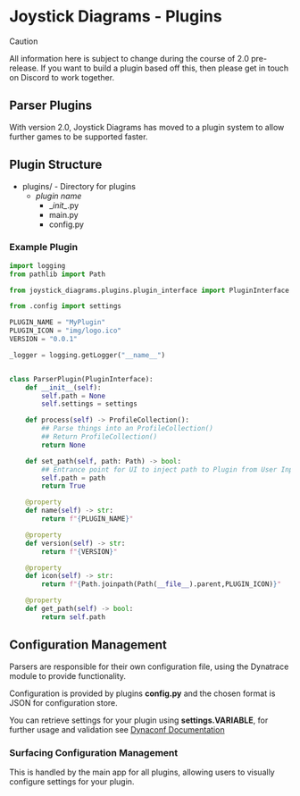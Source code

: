 # Joystick Diagrams - Plugins

> [!CAUTION]
> All information here is subject to change during the course of 2.0 pre-release. If you want to build a plugin based off this, then please get in touch on Discord to work together.

## Parser Plugins
With version 2.0, Joystick Diagrams has moved to a plugin system to allow further games to be supported faster.

## Plugin Structure
-  plugins/ - Directory for plugins
   - *plugin name*
     - \__init\__.py
     - main.py
     - config.py

### Example Plugin

```python
import logging
from pathlib import Path

from joystick_diagrams.plugins.plugin_interface import PluginInterface

from .config import settings

PLUGIN_NAME = "MyPlugin"
PLUGIN_ICON = "img/logo.ico"
VERSION = "0.0.1"

_logger = logging.getLogger("__name__")


class ParserPlugin(PluginInterface):
    def __init__(self):
        self.path = None
        self.settings = settings

    def process(self) -> ProfileCollection():
        ## Parse things into an ProfileCollection()
        ## Return ProfileCollection()
        return None

    def set_path(self, path: Path) -> bool:
        ## Entrance point for UI to inject path to Plugin from User Input
        self.path = path
        return True

    @property
    def name(self) -> str:
        return f"{PLUGIN_NAME}"

    @property
    def version(self) -> str:
        return f"{VERSION}"

    @property
    def icon(self) -> str:
        return f"{Path.joinpath(Path(__file__).parent,PLUGIN_ICON)}"

    @property
    def get_path(self) -> bool:
        return self.path

```

## Configuration Management
Parsers are responsible for their own configuration file, using the Dynatrace module to provide functionality.

Configuration is provided by plugins **config.py** and the chosen format is JSON for configuration store.

You can retrieve settings for your plugin using **settings.VARIABLE**, for further usage and validation see [Dynaconf Documentation](https://www.dynaconf.com/)

### Surfacing Configuration Management
This is handled by the main app for all plugins, allowing users to visually configure settings for your plugin.